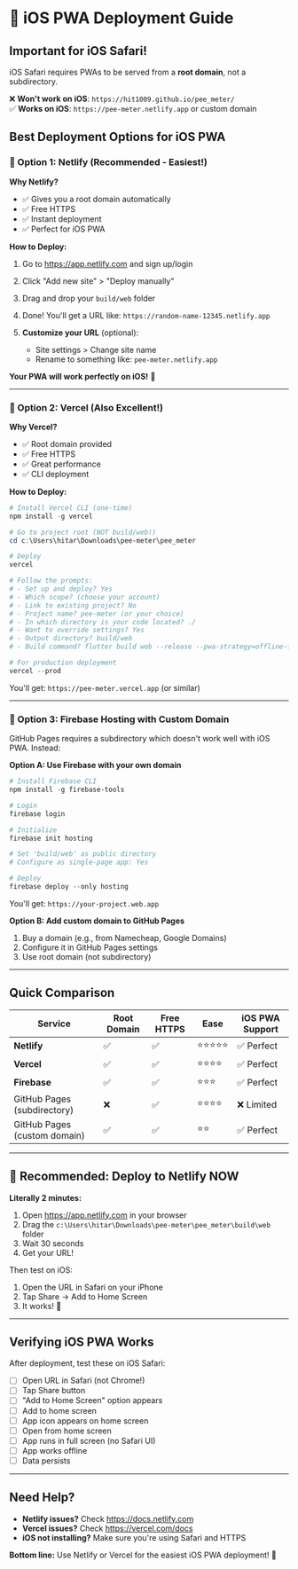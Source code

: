 # 🍎 iOS PWA Deployment Guide

## Important for iOS Safari!

iOS Safari requires PWAs to be served from a **root domain**, not a subdirectory.

❌ **Won't work on iOS**: `https://hit1009.github.io/pee_meter/`  
✅ **Works on iOS**: `https://pee-meter.netlify.app` or custom domain

## Best Deployment Options for iOS PWA

### 🥇 Option 1: Netlify (Recommended - Easiest!)

**Why Netlify?**
- ✅ Gives you a root domain automatically
- ✅ Free HTTPS
- ✅ Instant deployment
- ✅ Perfect for iOS PWA

**How to Deploy:**

1. Go to https://app.netlify.com and sign up/login

2. Click "Add new site" > "Deploy manually"

3. Drag and drop your `build/web` folder

4. Done! You'll get a URL like: `https://random-name-12345.netlify.app`

5. **Customize your URL** (optional):
   - Site settings > Change site name
   - Rename to something like: `pee-meter.netlify.app`

**Your PWA will work perfectly on iOS!** 🎉

---

### 🥈 Option 2: Vercel (Also Excellent!)

**Why Vercel?**
- ✅ Root domain provided
- ✅ Free HTTPS
- ✅ Great performance
- ✅ CLI deployment

**How to Deploy:**

```powershell
# Install Vercel CLI (one-time)
npm install -g vercel

# Go to project root (NOT build/web!)
cd c:\Users\hitar\Downloads\pee-meter\pee_meter

# Deploy
vercel

# Follow the prompts:
# - Set up and deploy? Yes
# - Which scope? (choose your account)
# - Link to existing project? No
# - Project name? pee-meter (or your choice)
# - In which directory is your code located? ./
# - Want to override settings? Yes
# - Output directory? build/web
# - Build command? flutter build web --release --pwa-strategy=offline-first

# For production deployment
vercel --prod
```

You'll get: `https://pee-meter.vercel.app` (or similar)

---

### 🥉 Option 3: Firebase Hosting with Custom Domain

GitHub Pages requires a subdirectory which doesn't work well with iOS PWA. Instead:

**Option A: Use Firebase with your own domain**

```powershell
# Install Firebase CLI
npm install -g firebase-tools

# Login
firebase login

# Initialize
firebase init hosting

# Set 'build/web' as public directory
# Configure as single-page app: Yes

# Deploy
firebase deploy --only hosting
```

You'll get: `https://your-project.web.app`

**Option B: Add custom domain to GitHub Pages**
1. Buy a domain (e.g., from Namecheap, Google Domains)
2. Configure it in GitHub Pages settings
3. Use root domain (not subdirectory)

---

## Quick Comparison

| Service | Root Domain | Free HTTPS | Ease | iOS PWA Support |
|---------|-------------|------------|------|-----------------|
| **Netlify** | ✅ | ✅ | ⭐⭐⭐⭐⭐ | ✅ Perfect |
| **Vercel** | ✅ | ✅ | ⭐⭐⭐⭐ | ✅ Perfect |
| **Firebase** | ✅ | ✅ | ⭐⭐⭐ | ✅ Perfect |
| GitHub Pages (subdirectory) | ❌ | ✅ | ⭐⭐⭐⭐ | ❌ Limited |
| GitHub Pages (custom domain) | ✅ | ✅ | ⭐⭐ | ✅ Perfect |

---

## 🚀 Recommended: Deploy to Netlify NOW

**Literally 2 minutes:**

1. Open https://app.netlify.com in your browser
2. Drag the `c:\Users\hitar\Downloads\pee-meter\pee_meter\build\web` folder
3. Wait 30 seconds
4. Get your URL!

Then test on iOS:
1. Open the URL in Safari on your iPhone
2. Tap Share → Add to Home Screen
3. It works! 🎉

---

## Verifying iOS PWA Works

After deployment, test these on iOS Safari:

- [ ] Open URL in Safari (not Chrome!)
- [ ] Tap Share button
- [ ] "Add to Home Screen" option appears
- [ ] Add to home screen
- [ ] App icon appears on home screen
- [ ] Open from home screen
- [ ] App runs in full screen (no Safari UI)
- [ ] App works offline
- [ ] Data persists

---

## Need Help?

- **Netlify issues?** Check https://docs.netlify.com
- **Vercel issues?** Check https://vercel.com/docs
- **iOS not installing?** Make sure you're using Safari and HTTPS

**Bottom line:** Use Netlify or Vercel for the easiest iOS PWA deployment! 🎯
